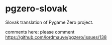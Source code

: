 # pgzero-slovak

Slovak translation of Pygame Zero project.

comments here: please comment https://github.com/lordmauve/pgzero/issues/138
